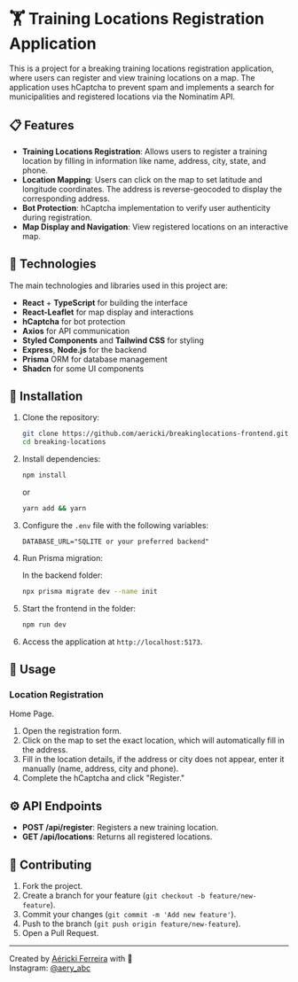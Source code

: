 # 🏋️ Training Locations Registration Application

This is a project for a breaking training locations registration application, where users can register and view training locations on a map. The application uses hCaptcha to prevent spam and implements a search for municipalities and registered locations via the Nominatim API.

## 📋 Features

- **Training Locations Registration**: Allows users to register a training location by filling in information like name, address, city, state, and phone.
- **Location Mapping**: Users can click on the map to set latitude and longitude coordinates. The address is reverse-geocoded to display the corresponding address.
- **Bot Protection**: hCaptcha implementation to verify user authenticity during registration.
- **Map Display and Navigation**: View registered locations on an interactive map.

## 🚀 Technologies

The main technologies and libraries used in this project are:

- **React** + **TypeScript** for building the interface
- **React-Leaflet** for map display and interactions
- **hCaptcha** for bot protection
- **Axios** for API communication
- **Styled Components** and **Tailwind CSS** for styling
- **Express**, **Node.js** for the backend
- **Prisma** ORM for database management
- **Shadcn** for some UI components

## 🔧 Installation

1. Clone the repository:
    ```bash
    git clone https://github.com/aericki/breakinglocations-frontend.git
    cd breaking-locations
    ```

2. Install dependencies:
    ```bash
    npm install
    ```
    or 
    ```bash
    yarn add && yarn
    ```

3. Configure the `.env` file with the following variables:

    ```
    DATABASE_URL="SQLITE or your preferred backend"
    ```

4. Run Prisma migration:

    In the backend folder:

    ```bash
    npx prisma migrate dev --name init
    ```

5. Start the frontend in the folder:
    ```bash
    npm run dev
    ```

6. Access the application at `http://localhost:5173`.

## 📌 Usage

### Location Registration

Home Page.

1. Open the registration form.
2. Click on the map to set the exact location, which will automatically fill in the address.
3. Fill in the location details, if the address or city does not appear, enter it manually (name, address, city and phone).
4. Complete the hCaptcha and click "Register."


## ⚙️ API Endpoints

- **POST /api/register**: Registers a new training location.
- **GET /api/locations**: Returns all registered locations.

## 🤝 Contributing

1. Fork the project.
2. Create a branch for your feature (`git checkout -b feature/new-feature`).
3. Commit your changes (`git commit -m 'Add new feature'`).
4. Push to the branch (`git push origin feature/new-feature`).
5. Open a Pull Request.

---

Created by [Aéricki Ferreira](https://github.com/aericki) with 💙  
Instagram: [@aery_abc](https://www.instagram.com/aerickiferreira)
